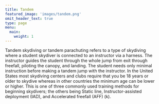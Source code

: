 ```yaml
---
title: Tandem
featured_image: 'images/tandem.png'
omit_header_text: true
type: page
menu:
  main:
    weight: 1
---
```


Tandem skydiving or tandem parachuting refers to a type of skydiving where a student skydiver is connected to an instructor via a harness. The instructor guides the student through the whole jump from exit through freefall, piloting the canopy, and landing. The student needs only minimal instruction before making a tandem jump with the instructor. In the United States most skydiving centers and clubs require that you be 18 years or older to skydive whereas in other countries the minimum age can be lower or higher. This is one of three commonly used training methods for beginning skydivers; the others being Static line, Instructor-assisted deployment (IAD), and Accelerated freefall (AFF) (k).
